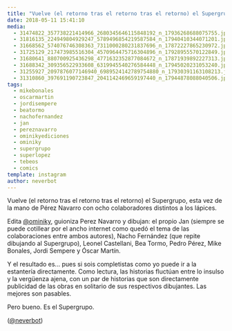 ```yaml
---
title: "Vuelve (el retorno tras el retorno tras el retorno) el Supergrupo, esta vez de la mano de Pérez Navarro con ocho colaboradores distintos a los lápices"
date: 2018-05-11 15:41:10
media: 
  - 31474822_357738221414966_2680345646115848192_n_17936268688075755.jpg
  - 31816135_224949804929247_5789496854219587584_n_17940410344071201.jpg
  - 31668562_574076746308363_7311000280231837696_n_17872227865230972.jpg
  - 31725129_217473985516304_4570964475716304896_n_17928955570122849.jpg
  - 31680641_880700925436298_4771632352877084672_n_17871939892227313.jpg
  - 31688342_309356522933608_6319945540276584448_n_17945020231053240.jpg
  - 31255927_2097876077146940_6989524142789754880_n_17930391163108213.jpg
  - 31310860_397691190723847_2041142469659197440_n_17944878088040506.jpg
tags: 
  - mikebonales
  - oscarmartin
  - jordisempere
  - beatormo
  - nachofernandez
  - jan
  - pereznavarro
  - ominikyediciones
  - ominiky
  - supergrupo
  - superlopez
  - tebeos
  - comics
template: instagram
author: neverbot
---
```


Vuelve (el retorno tras el retorno tras el retorno) el Supergrupo, esta vez de la mano de Pérez Navarro con ocho colaboradores distintos a los lápices.


Edita [@ominiky](https://instagram.com/ominiky), guioniza Perez Navarro y dibujan: el propio Jan (siempre se puede cotillear por el ancho internet como quedó el tema de las colaboraciones entre ambos autores), Nacho Fernández (que repite dibujando al Supergrupo), Leonel Castellani, Bea Tormo, Pedro Pérez, Mike Bonales, Jordi Sempere y Óscar Martín.


Y el resultado es... pues si sois completistas como yo puede ir a la estantería directamente. Como lectura, las historias fluctúan entre lo insulso y la vergüenza ajena, con un par de historias que son directamente publicidad de las obras en solitario de sus respectivos dibujantes. Las mejores son pasables.


Pero bueno. Es el Supergrupo.


([@neverbot](https://instagram.com/neverbot))



